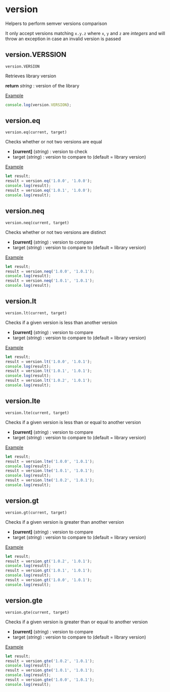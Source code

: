 # version

Helpers to perform semver versions comparison

It only accept versions matching `x.y.z` where `x`, `y` and `z` are *integers* and will throw an exception in case an invalid version is passed

## version.VERSSION

`version.VERSION`

Retrieves library version

**return** *string* : version of the library

<u>Example</u>

```js
console.log(version.VERSION);
```

## version.eq

`version.eq(current, target)`

Checks whether or not two versions are equal

* **[current]** (*string*) : version to check
* target (*string*) : version to compare to (default = library version)

<u>Example</u>

```js
let result;
result = version.eq('1.0.0', '1.0.0');
console.log(result);
result = version.eq('1.0.1', '1.0.0');
console.log(result);
```

## version.neq

`version.neq(current, target)`

Checks whether or not two versions are distinct

* **[current]** (*string*) : version to compare
* target (*string*) : version to compare to (default = library version)

<u>Example</u>

```js
let result;
result = version.neq('1.0.0', '1.0.1');
console.log(result);
result = version.neq('1.0.1', '1.0.1');
console.log(result);
```

## version.lt

`version.lt(current, target)`

Checks if a given version is less than another version

* **[current]** (*string*) : version to compare
* target (*string*) : version to compare to (default = library version)

<u>Example</u>

```js
let result;
result = version.lt('1.0.0', '1.0.1');
console.log(result);
result = version.lt('1.0.1', '1.0.1');
console.log(result);
result = version.lt('1.0.2', '1.0.1');
console.log(result);
```

## version.lte

`version.lte(current, target)`

Checks if a given version is less than or equal to another version

* **[current]** (*string*) : version to compare
* target (*string*) : version to compare to (default = library version)

<u>Example</u>

```js
let result;
result = version.lte('1.0.0', '1.0.1');
console.log(result);
result = version.lte('1.0.1', '1.0.1');
console.log(result);
result = version.lte('1.0.2', '1.0.1');
console.log(result);
```

## version.gt

`version.gt(current, target)`

Checks if a given version is greater than another version

* **[current]** (*string*) : version to compare
* target (*string*) : version to compare to (default = library version)

<u>Example</u>

```js
let result;
result = version.gt('1.0.2', '1.0.1');
console.log(result);
result = version.gt('1.0.1', '1.0.1');
console.log(result);
result = version.gt('1.0.0', '1.0.1');
console.log(result);
```

## version.gte

`version.gte(current, target)`

Checks if a given version is greater than or equal to another version

* **[current]** (*string*) : version to compare
* target (*string*) : version to compare to (default = library version)

<u>Example</u>

```js
let result;
result = version.gte('1.0.2', '1.0.1');
console.log(result);
result = version.gte('1.0.1', '1.0.1');
console.log(result);
result = version.gte('1.0.0', '1.0.1');
console.log(result);
```
